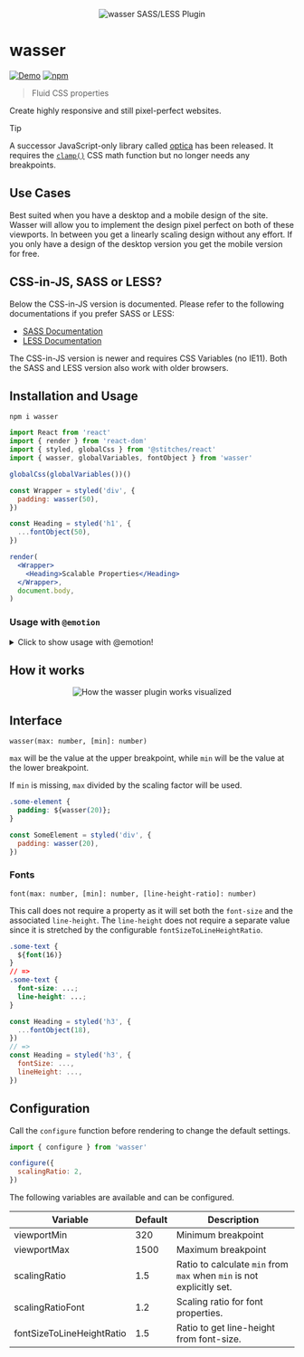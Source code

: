 <p align="center">
  <img src="https://raw.githubusercontent.com/tobua/wasser/main/logo.png" alt="wasser SASS/LESS Plugin">
</p>

# wasser

[![Demo](https://img.shields.io/static/v1?label=wasser&message=Demo&color=brightgreen)](https://tobua.github.io/wasser)
[![npm](https://img.shields.io/npm/v/wasser)](https://npmjs.com/wasser)

> Fluid CSS properties

Create highly responsive and still pixel-perfect websites.

> [!TIP]
> A successor JavaScript-only library called [optica](https://github.com/tobua/optica) has been released. It requires the [`clamp()`](https://caniuse.com/css-math-functions) CSS math function but no longer needs any breakpoints.

## Use Cases

Best suited when you have a desktop and a mobile design of the site. Wasser will
allow you to implement the design pixel perfect on both of these viewports. In
between you get a linearly scaling design without any effort. If you only have
a design of the desktop version you get the mobile version for free.

## CSS-in-JS, SASS or LESS?

Below the CSS-in-JS version is documented. Please refer to the following documentations if you prefer SASS or LESS:

- [SASS Documentation](docs/sass.md)
- [LESS Documentation](docs/less.md)

The CSS-in-JS version is newer and requires CSS Variables (no IE11). Both the SASS and LESS version also work with older browsers.

## Installation and Usage

```
npm i wasser
```

```jsx
import React from 'react'
import { render } from 'react-dom'
import { styled, globalCss } from '@stitches/react'
import { wasser, globalVariables, fontObject } from 'wasser'

globalCss(globalVariables())()

const Wrapper = styled('div', {
  padding: wasser(50),
})

const Heading = styled('h1', {
  ...fontObject(50),
})

render(
  <Wrapper>
    <Heading>Scalable Properties</Heading>
  </Wrapper>,
  document.body,
)
```

### Usage with `@emotion`

<details>
  <summary>Click to show usage with @emotion!</summary>

```jsx
import React from 'react'
import { render } from 'react-dom'
import { Global, css } from '@emotion/core'
import styled from '@emotion/styled'
import { wasser, font, head } from 'wasser'

const Wrapper: any = styled.div`
  padding: ${wasser(50)};
`

const Heading: any = styled('h1')`
  ${font(50)}
`

render(
  <Wrapper>
    <Global styles={css(head())} />
    <Heading>Scalable Properties</Heading>
  </Wrapper>,
  document.body
)
```

</details>

## How it works

<p align="center">
  <img src="https://raw.githubusercontent.com/tobua/wasser/main/illustration.svg?sanitize=true" alt="How the wasser plugin works visualized">
</p>

## Interface

`wasser(max: number, [min]: number)`

`max` will be the value at the upper breakpoint, while `min` will be the value
at the lower breakpoint.

If `min` is missing, `max` divided by the scaling factor will be used.

```css
.some-element {
  padding: ${wasser(20)};
}
```

```js
const SomeElement = styled('div', {
  padding: wasser(20),
})
```

### Fonts

`font(max: number, [min]: number, [line-height-ratio]: number)`

This call does not require a property as it will set both the `font-size` and
the associated `line-height`. The `line-height` does not require a separate value
since it is stretched by the configurable `fontSizeToLineHeightRatio`.

```css
.some-text {
  ${font(16)}
}
// =>
.some-text {
  font-size: ...;
  line-height: ...;
}
```

```js
const Heading = styled('h3', {
  ...fontObject(18),
})
// =>
const Heading = styled('h3', {
  fontSize: ...,
  lineHeight: ...,
})
```

## Configuration

Call the `configure` function before rendering to change the default settings.

```jsx
import { configure } from 'wasser'

configure({
  scalingRatio: 2,
})
```

The following variables are available and can be configured.

| Variable                  | Default | Description                                                           |
| ------------------------- | ------- | --------------------------------------------------------------------- |
| viewportMin               | 320     | Minimum breakpoint                                                    |
| viewportMax               | 1500    | Maximum breakpoint                                                    |
| scalingRatio              | 1.5     | Ratio to calculate `min` from `max` when `min` is not explicitly set. |
| scalingRatioFont          | 1.2     | Scaling ratio for font properties.                                    |
| fontSizeToLineHeightRatio | 1.5     | Ratio to get line-height from font-size.                              |

